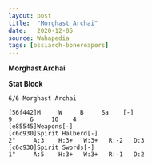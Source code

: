 ```yaml
---
layout: post
title:  "Morghast Archai"
date:   2020-12-05
source: Wahapedia
tags: [ossiarch-bonereapers]
---
```


**Morghast Archai**

**Stat Block**
```
6/6 Morghast Archai
```

```
[56f442]M     W     B     Sa    [-]
9     6     10    4     
[e85545]Weapons[-]
[c6c930]Spirit Halberd[-]
2"     A:3    H:3+   W:3+   R:-2   D:3   
[c6c930]Spirit Swords[-]
1"     A:5    H:3+   W:3+   R:-1   D:2   
```


